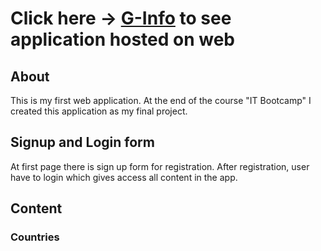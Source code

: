 

# Click here → **[G-Info](https://g-info-fa50e.web.app/)** to see application hosted on web

## About
This is my first web application. At the end of the course "IT Bootcamp" I created this application as my final project.

## Signup and Login form
At first page there is sign up form for registration. After registration, user have to login which gives access all content in the app.



## Content

### Countries
 
